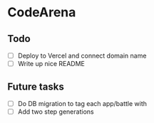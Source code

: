 # CodeArena

## Todo

- [ ] Deploy to Vercel and connect domain name
- [ ] Write up nice README

## Future tasks

- [ ] Do DB migration to tag each app/battle with
- [ ] Add two step generations
